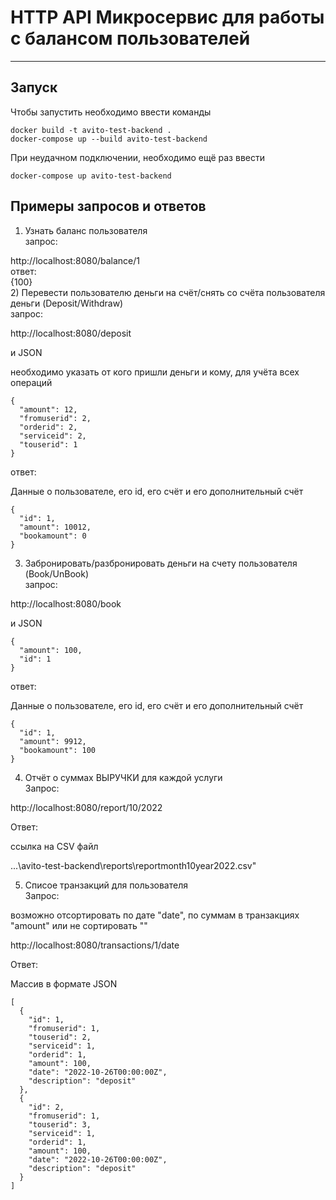 # HTTP API Микросервис для работы с балансом пользователей
____
## Запуск
Чтобы запустить необходимо ввести команды
```
docker build -t avito-test-backend .
docker-compose up --build avito-test-backend
```
При неудачном подключении, необходимо ещё раз ввести
```
docker-compose up avito-test-backend
```
## Примеры запросов и ответов
1) Узнать баланс пользователя  
запрос:  

http://localhost:8080/balance/1  
ответ:  
{100}  
2) Перевести пользователю деньги на счёт/снять со счёта пользователя деньги (Deposit/Withdraw)  
запрос:  

http://localhost:8080/deposit  

и JSON  

необходимо указать от кого пришли деньги и кому, для учёта всех операций  
```
{
  "amount": 12,
  "fromuserid": 2,
  "orderid": 2,
  "serviceid": 2,
  "touserid": 1
}
```
ответ:  

Данные о пользователе, его id, его счёт и его дополнительный счёт  
```
{
  "id": 1,
  "amount": 10012,
  "bookamount": 0
}
```
3) Забронировать/разбронировать деньги на счету пользователя (Book/UnBook)  
запрос:  

http://localhost:8080/book  

и JSON  
```
{
  "amount": 100,
  "id": 1
}
```
ответ:  

Данные о пользователе, его id, его счёт и его дополнительный счёт  
```
{
  "id": 1,
  "amount": 9912,
  "bookamount": 100
}
```
4) Отчёт о суммах ВЫРУЧКИ для каждой услуги  
Запрос:  

http://localhost:8080/report/10/2022  

Ответ:  

ссылка на CSV файл  

...\\avito-test-backend\\reports\\reportmonth10year2022.csv"  

5) Списое транзакций для пользователя  
Запрос:  

возможно отсортировать по дате "date", по суммам в транзакциях "amount" или не сортировать ""  

http://localhost:8080/transactions/1/date  

Ответ:  

Массив в формате JSON  
```
[
  {
    "id": 1,
    "fromuserid": 1,
    "touserid": 2,
    "serviceid": 1,
    "orderid": 1,
    "amount": 100,
    "date": "2022-10-26T00:00:00Z",
    "description": "deposit"
  },
  {
    "id": 2,
    "fromuserid": 1,
    "touserid": 3,
    "serviceid": 1,
    "orderid": 1,
    "amount": 100,
    "date": "2022-10-26T00:00:00Z",
    "description": "deposit"
  }
]
```
